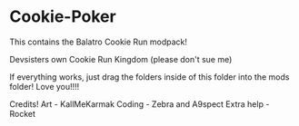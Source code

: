 # Cookie-Poker
This contains the Balatro Cookie Run modpack!

Devsisters own Cookie Run Kingdom (please don't sue me)

If everything works, just drag the folders inside of this folder into the mods folder!
Love you!!!!

Credits!
Art - KallMeKarmak
Coding - Zebra and A9spect
Extra help - Rocket
